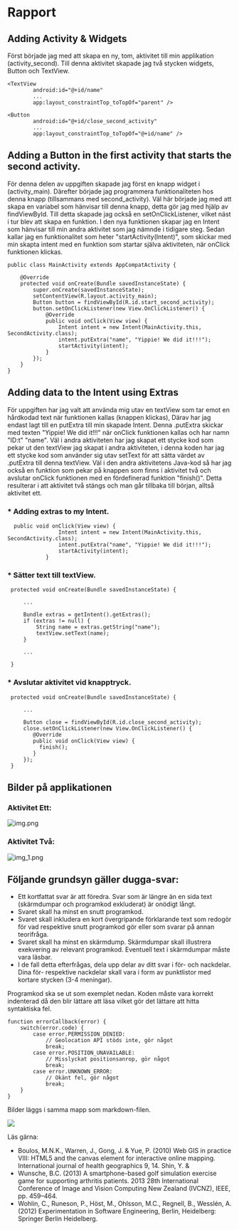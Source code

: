 
# Rapport

## Adding Activity & Widgets
Först började jag med att skapa en ny, tom, aktivitet till min applikation (activity_second).
Till denna aktivitet skapade jag två stycken widgets, Button och TextView.

```
<TextView
        android:id="@+id/name"
        ...
        app:layout_constraintTop_toTopOf="parent" />

<Button
        android:id="@+id/close_second_activity"
        ...
        app:layout_constraintTop_toTopOf="@+id/name" />
```

## Adding a Button in the first activity that starts the second activity.
För denna delen av uppgiften skapade jag först en knapp widget i (activity_main).
Därefter började jag programmera funktionaliteten hos denna knapp (tillsammans med second_activity).
Väl här började jag med att skapa en variabel som hänvisar till denna knapp, detta gör jag med hjälp av
findViewById. Till detta skapade jag också en setOnClickListener, vilket näst i tur blev att skapa en funktion.
I den nya funktionen skapar jag en Intent som hänvisar till min andra aktivitet som jag nämnde i tidigare steg.
Sedan kallar jag en funktionalitet som heter "startActivity(Intent)", som skickar med min skapta intent med en funktion
som startar själva aktiviteten, när onClick funktionen klickas.

```
public class MainActivity extends AppCompatActivity {

    @Override
    protected void onCreate(Bundle savedInstanceState) {
        super.onCreate(savedInstanceState);
        setContentView(R.layout.activity_main);
        Button button = findViewById(R.id.start_second_activity);
        button.setOnClickListener(new View.OnClickListener() {
            @Override
            public void onClick(View view) {
                Intent intent = new Intent(MainActivity.this, SecondActivity.class);
                intent.putExtra("name", "Yippie! We did it!!!");
                startActivity(intent);
            }
        });
    }
}
```

## Adding data to the Intent using Extras
För uppgiften har jag valt att använda mig utav en textView som tar emot en hårdkodad text när funktionen kallas (knappen klickas),
Därav har jag endast lagt till en putExtra till min skapade Intent. Denna .putExtra skickar med texten "Yippie! We did it!!!"
när onClick funktionen kallas och har namn "ID:t" "name". Väl i andra aktiviteten har jag skapat ett stycke kod som pekar ut den textView
jag skapat i andra aktiviteten, i denna koden har jag ett stycke kod som använder sig utav setText för att sätta värdet av .putExtra
till denna textView. Väl i den andra aktivitetens Java-kod så har jag också en funktion som pekar på knappen som finns i aktivitet två
och avslutar onClick funktionen med en fördefinerad funktion "finish()". Detta resulterar i att aktivitet två stängs 
och man går tillbaka till början, alltså aktivitet ett.

### * Adding extras to my Intent.
```
  public void onClick(View view) {
                Intent intent = new Intent(MainActivity.this, SecondActivity.class);
                intent.putExtra("name", "Yippie! We did it!!!");
                startActivity(intent);
            }
```

### * Sätter text till textView.
```
 protected void onCreate(Bundle savedInstanceState) {
 
     ...
        
     Bundle extras = getIntent().getExtras();
     if (extras != null) {
         String name = extras.getString("name");
         textView.setText(name);
     }

     ...

 }
```

### * Avslutar aktivitet vid knapptryck.
```
 protected void onCreate(Bundle savedInstanceState) {
 
     ...

     Button close = findViewById(R.id.close_second_activity);
     close.setOnClickListener(new View.OnClickListener() {
        @Override
        public void onClick(View view) {
          finish();
        }
     });
 }
```

## Bilder på applikationen
### Aktivitet Ett:
![img.png](img.png)
### Aktivitet Två:
![img_1.png](img_1.png)

## Följande grundsyn gäller dugga-svar:

- Ett kortfattat svar är att föredra. Svar som är längre än en sida text (skärmdumpar och programkod exkluderat) är onödigt långt.
- Svaret skall ha minst en snutt programkod.
- Svaret skall inkludera en kort övergripande förklarande text som redogör för vad respektive snutt programkod gör eller som svarar på annan teorifråga.
- Svaret skall ha minst en skärmdump. Skärmdumpar skall illustrera exekvering av relevant programkod. Eventuell text i skärmdumpar måste vara läsbar.
- I de fall detta efterfrågas, dela upp delar av ditt svar i för- och nackdelar. Dina för- respektive nackdelar skall vara i form av punktlistor med kortare stycken (3-4 meningar).

Programkod ska se ut som exemplet nedan. Koden måste vara korrekt indenterad då den blir lättare att läsa vilket gör det lättare att hitta syntaktiska fel.

```
function errorCallback(error) {
    switch(error.code) {
        case error.PERMISSION_DENIED:
            // Geolocation API stöds inte, gör något
            break;
        case error.POSITION_UNAVAILABLE:
            // Misslyckat positionsanrop, gör något
            break;
        case error.UNKNOWN_ERROR:
            // Okänt fel, gör något
            break;
    }
}
```

Bilder läggs i samma mapp som markdown-filen.

![](android.png)

Läs gärna:

- Boulos, M.N.K., Warren, J., Gong, J. & Yue, P. (2010) Web GIS in practice VIII: HTML5 and the canvas element for interactive online mapping. International journal of health geographics 9, 14. Shin, Y. &
- Wunsche, B.C. (2013) A smartphone-based golf simulation exercise game for supporting arthritis patients. 2013 28th International Conference of Image and Vision Computing New Zealand (IVCNZ), IEEE, pp. 459–464.
- Wohlin, C., Runeson, P., Höst, M., Ohlsson, M.C., Regnell, B., Wesslén, A. (2012) Experimentation in Software Engineering, Berlin, Heidelberg: Springer Berlin Heidelberg.
